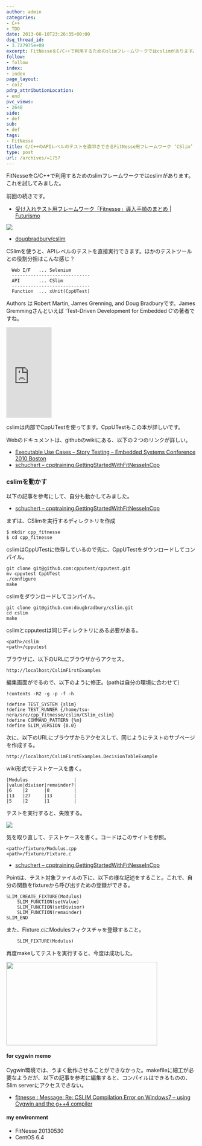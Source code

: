 ```yaml
---
author: admin
categories:
- C++
- TDD
date: 2013-08-10T23:26:35+00:00
dsq_thread_id:
- 3.727975e+09
excerpt: FitNesseをC/C++で利用するためのslimフレームワークではcslimがあります。これを試してみました。
follow:
- follow
index:
- index
page_layout:
- col2
pdrp_attributionLocation:
- end
pvc_views:
- 2648
side:
- def
sub:
- def
tags:
- FitNesse
title: C/C++のAPIレベルのテストを直叩きできるFitNesse用フレームワーク ‘CSlim’
type: post
url: /archives/=1757
---
```


<!--:ja-->

FitNesseをC/C++で利用するためのslimフレームワークではcslimがあります。これを試してみました。

前回の続きです。

  * <a href="https://futurismo.biz/archives/1752" target="_blank">受け入れテスト用フレームワーク「Fitnesse」導入手順のまとめ | Futurismo</a>

![][1]

  * <a href="https://github.com/dougbradbury/cslim" target="_blank">dougbradbury/cslim</a>

CSlimを使うと、APIレベルのテストを直接実行できます。ほかのテストツールとの役割分担はこんな感じ？

      Web I/F   ... Selenium
      -----------------------------
      API       ... CSlim
      -----------------------------
      Function  ... xUnit(CppUTest)
    

Authors は Robert Martin, James Grenning, and Doug Bradburyです。James Gremmingさんといえば &#8216;Test-Driven Development for Embedded C&#8217;の著者ですね。

<iframe src="http://rcm-fe.amazon-adsystem.com/e/cm?lt1=_blank&#038;bc1=000000&#038;IS2=1&#038;bg1=FFFFFF&#038;fc1=000000&#038;lc1=0000FF&#038;t=sleephacker-22&#038;o=9&#038;p=8&#038;l=as4&#038;m=amazon&#038;f=ifr&#038;ref=ss_til&#038;asins=193435662X" style="width:120px;height:240px;" scrolling="no" marginwidth="0" marginheight="0" frameborder="0"></iframe>

cslimは内部でCppUTestを使ってます。CppUTestもこの本が詳しいです。

Webのドキュメントは、githubのwikiにある、以下の２つのリンクが詳しい。

  * <a href="http://www.renaissancesoftware.net/papers/79-executable-use-cases-story-testing-embedded-systems-conference-2010-boston.html" target="_blank">Executable Use Cases &#8211; Story Testing &#8211; Embedded Systems Conference 2010 Boston</a>
  * <a href="http://schuchert.wikispaces.com/cpptraining.GettingStartedWithFitNesseInCpp" target="_blank">schuchert &#8211; cpptraining.GettingStartedWithFitNesseInCpp</a>

### cslimを動かす

以下の記事を参考にして、自分も動かしてみました。

  * <a href="http://schuchert.wikispaces.com/cpptraining.GettingStartedWithFitNesseInCpp" target="_blank">schuchert &#8211; cpptraining.GettingStartedWithFitNesseInCpp</a>

まずは、CSlimを実行するディレクトリを作成

    $ mkdir cpp_fitnesse
    $ cd cpp_fitnesse
    

cslimはCppUTestに依存しているので先に、CppUTestをダウンロードしてコンパイル。

    git clone git@github.com:cpputest/cpputest.git
    mv cpputest CppUTest
    ./configure
    make
    

cslimをダウンロードしてコンパイル。

    git clone git@github.com:dougbradbury/cslim.git
    cd cslim
    make
    

cslimとcpputestは同じディレクトリにある必要がある。

    <path>/cslim
    <path>/cpputest
    

ブラウザに、以下のURLにブラウザからアクセス。

    http://localhost/CslimFirstExamples
    

編集画面がでるので、以下のように修正。(pathは自分の環境に合わせて）

    !contents -R2 -g -p -f -h
    
    !define TEST_SYSTEM {slim}
    !define TEST_RUNNER {/home/tsu-nera/src/cpp_fitnesse/cslim/CSlim_cslim}
    !define COMMAND_PATTERN {%m}
    !define SLIM_VERSION {0.0}
    

次に、以下のURLにブラウザからアクセスして、同じようにテストのサブページを作成する。

    http://localhost/CslimFirstExamples.DecisionTableExample
    

wiki形式でテストケースを書く。

    |Modulus                 |
    |value|divisor|remainder?|
    |6    |2      |0         |
    |13   |27     |13        |
    |5    |2      |1         |
    

テストを実行すると、失敗する。

![][2]

気を取り直して、テストケースを書く。コードはこのサイトを参照。

    <path>/fixture/Modulus.cpp
    <path>/fixture/Fixture.c
    

  * <a href="http://schuchert.wikispaces.com/cpptraining.GettingStartedWithFitNesseInCpp" target="_blank">schuchert &#8211; cpptraining.GettingStartedWithFitNesseInCpp</a>

Pointは、テスト対象ファイルの下に、以下の様な記述をすること。これで、自分の関数をfixtureから呼び出すための登録ができる。

    SLIM_CREATE_FIXTURE(Modulus) 
        SLIM_FUNCTION(setValue)
        SLIM_FUNCTION(setDivisor)
        SLIM_FUNCTION(remainder)
    SLIM_END
    

また、Fixture.cにModulesフィクスチャを登録すること。

        SLIM_FIXTURE(Modulus)
    

再度makeしてテストを実行すると、今度は成功した。

[<img src="https://lh5.googleusercontent.com/-5_52Cn_X03U/UgbAzXrZ2cI/AAAAAAAAAxM/gVFcmIm8L3Y/s400/SnapCrab_NoName_2013-8-11_7-34-50_No-00.jpg" height="221" width="400" />][3]

#### for cygwin memo

Cygwin環境では、うまく動作させることができなかった。makefileに細工が必要なようだが、以下の記事を参考に編集すると、コンパイルはできるものの、Slim serverにアクセスできない。

  * <a href="http://tech.dir.groups.yahoo.com/group/fitnesse/message/19431" target="_blank">fitnesse : Message: Re: CSLIM Compilation Error on Windows7 &#8211; using Cygwin and the g++4 compiler</a>

#### my environment

  * FitNesse 20130530
  * CentOS 6.4

 [1]: http://lh5.ggpht.com/-kisp2xg__ck/UgXaghxNd_I/AAAAAAAAAwM/tENCQ11ME_U/SnapCrab_NoName_2013-8-10_15-15-16_No-00.jpg
 [2]: http://lh4.ggpht.com/-JTAUaBlT4Pw/Uga_LwIaD7I/AAAAAAAAAw8/OQWYd-xYK2s/SnapCrab_NoName_2013-8-11_7-30-56_No-00.jpg
 [3]: https://picasaweb.google.com/lh/photo/MKcovKGxx-kZdZHfxLbh9DyD6hjDXGH6XyE6iLrzolo?feat=embedwebsite
